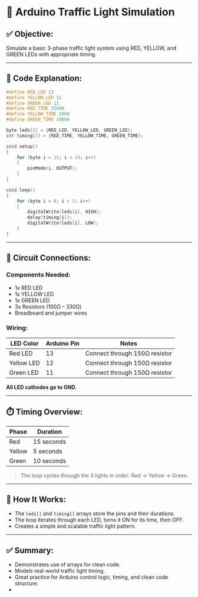 # 🚦 Arduino Traffic Light Simulation

## ✅ Objective:

Simulate a basic 3-phase traffic light system using RED, YELLOW, and GREEN LEDs with appropriate timing.

---

## 🧾 Code Explanation:

```cpp
#define RED_LED 13
#define YELLOW_LED 12
#define GREEN_LED 11
#define RED_TIME 15000
#define YELLOW_TIME 5000
#define GREEN_TIME 10000

byte leds[3] = {RED_LED, YELLOW_LED, GREEN_LED};
int timing[3] = {RED_TIME, YELLOW_TIME, GREEN_TIME};

void setup()
{
    for (byte i = 11; i < 14; i++)
    {
        pinMode(i, OUTPUT);
    }
}

void loop()
{
    for (byte i = 0; i < 3; i++)
    {
        digitalWrite(leds[i], HIGH);
        delay(timing[i]);
        digitalWrite(leds[i], LOW);
    }
}
```

---

## 🔌 Circuit Connections:

### Components Needed:

- 1x RED LED
- 1x YELLOW LED
- 1x GREEN LED
- 3x Resistors (100Ω – 330Ω)
- Breadboard and jumper wires

### Wiring:

| LED Color  | Arduino Pin | Notes                         |
| ---------- | ----------- | ----------------------------- |
| Red LED    | 13          | Connect through 150Ω resistor |
| Yellow LED | 12          | Connect through 150Ω resistor |
| Green LED  | 11          | Connect through 150Ω resistor |

**All LED cathodes go to GND.**

---

## ⏱️ Timing Overview:

| Phase  | Duration   |
| ------ | ---------- |
| Red    | 15 seconds |
| Yellow | 5 seconds  |
| Green  | 10 seconds |

> The loop cycles through the 3 lights in order: Red → Yellow → Green.

---

## 🧠 How It Works:

- The `leds[]` and `timing[]` arrays store the pins and their durations.
- The loop iterates through each LED, turns it ON for its time, then OFF.
- Creates a simple and scalable traffic light pattern.

---

## ✅ Summary:

- Demonstrates use of arrays for clean code.
- Models real-world traffic light timing.
- Great practice for Arduino control logic, timing, and clean code structure.
- 
